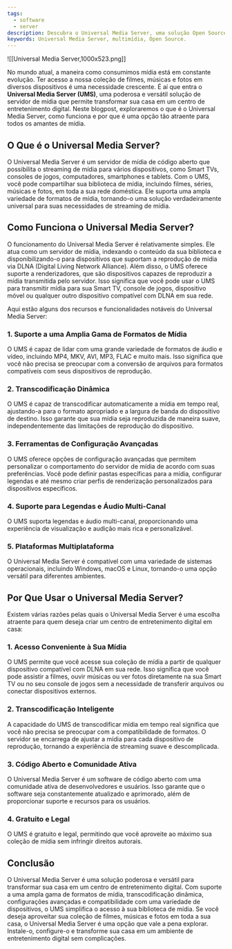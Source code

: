 ```yaml
---
tags:
  - software
  - server
description: Descubra o Universal Media Server, uma solução Open Source para compartilhar conteúdo multimídia em sua rede.
keywords: Universal Media Server, multimídia, Open Source.
---
```

![[Universal Media Server,1000x523.png]]

No mundo atual, a maneira como consumimos mídia está em constante evolução. Ter acesso a nossa coleção de filmes, músicas e fotos em diversos dispositivos é uma necessidade crescente. É aí que entra o **Universal Media Server (UMS)**, uma poderosa e versátil solução de servidor de mídia que permite transformar sua casa em um centro de entretenimento digital. Neste blogpost, exploraremos o que é o Universal Media Server, como funciona e por que é uma opção tão atraente para todos os amantes de mídia.
## O Que é o Universal Media Server?

O Universal Media Server é um servidor de mídia de código aberto que possibilita o streaming de mídia para vários dispositivos, como Smart TVs, consoles de jogos, computadores, smartphones e tablets. Com o UMS, você pode compartilhar sua biblioteca de mídia, incluindo filmes, séries, músicas e fotos, em toda a sua rede doméstica. Ele suporta uma ampla variedade de formatos de mídia, tornando-o uma solução verdadeiramente universal para suas necessidades de streaming de mídia.
## Como Funciona o Universal Media Server?

O funcionamento do Universal Media Server é relativamente simples. Ele atua como um servidor de mídia, indexando o conteúdo da sua biblioteca e disponibilizando-o para dispositivos que suportam a reprodução de mídia via DLNA (Digital Living Network Alliance). Além disso, o UMS oferece suporte a renderizadores, que são dispositivos capazes de reproduzir a mídia transmitida pelo servidor. Isso significa que você pode usar o UMS para transmitir mídia para sua Smart TV, console de jogos, dispositivo móvel ou qualquer outro dispositivo compatível com DLNA em sua rede.

Aqui estão alguns dos recursos e funcionalidades notáveis do Universal Media Server:
### 1. **Suporte a uma Amplia Gama de Formatos de Mídia**

O UMS é capaz de lidar com uma grande variedade de formatos de áudio e vídeo, incluindo MP4, MKV, AVI, MP3, FLAC e muito mais. Isso significa que você não precisa se preocupar com a conversão de arquivos para formatos compatíveis com seus dispositivos de reprodução.
### 2. **Transcodificação Dinâmica**

O UMS é capaz de transcodificar automaticamente a mídia em tempo real, ajustando-a para o formato apropriado e a largura de banda do dispositivo de destino. Isso garante que sua mídia seja reproduzida de maneira suave, independentemente das limitações de reprodução do dispositivo.
### 3. **Ferramentas de Configuração Avançadas**

O UMS oferece opções de configuração avançadas que permitem personalizar o comportamento do servidor de mídia de acordo com suas preferências. Você pode definir pastas específicas para a mídia, configurar legendas e até mesmo criar perfis de renderização personalizados para dispositivos específicos.
### 4. **Suporte para Legendas e Áudio Multi-Canal**

O UMS suporta legendas e áudio multi-canal, proporcionando uma experiência de visualização e audição mais rica e personalizável.
### 5. **Plataformas Multiplataforma**

O Universal Media Server é compatível com uma variedade de sistemas operacionais, incluindo Windows, macOS e Linux, tornando-o uma opção versátil para diferentes ambientes.

## Por Que Usar o Universal Media Server?

Existem várias razões pelas quais o Universal Media Server é uma escolha atraente para quem deseja criar um centro de entretenimento digital em casa:
### 1. **Acesso Conveniente à Sua Mídia**

O UMS permite que você acesse sua coleção de mídia a partir de qualquer dispositivo compatível com DLNA em sua rede. Isso significa que você pode assistir a filmes, ouvir músicas ou ver fotos diretamente na sua Smart TV ou no seu console de jogos sem a necessidade de transferir arquivos ou conectar dispositivos externos.
### 2. **Transcodificação Inteligente**

A capacidade do UMS de transcodificar mídia em tempo real significa que você não precisa se preocupar com a compatibilidade de formatos. O servidor se encarrega de ajustar a mídia para cada dispositivo de reprodução, tornando a experiência de streaming suave e descomplicada.
### 3. **Código Aberto e Comunidade Ativa**

O Universal Media Server é um software de código aberto com uma comunidade ativa de desenvolvedores e usuários. Isso garante que o software seja constantemente atualizado e aprimorado, além de proporcionar suporte e recursos para os usuários.
### 4. **Gratuito e Legal**

O UMS é gratuito e legal, permitindo que você aproveite ao máximo sua coleção de mídia sem infringir direitos autorais.
## Conclusão

O Universal Media Server é uma solução poderosa e versátil para transformar sua casa em um centro de entretenimento digital. Com suporte a uma ampla gama de formatos de mídia, transcodificação dinâmica, configurações avançadas e compatibilidade com uma variedade de dispositivos, o UMS simplifica o acesso à sua biblioteca de mídia. Se você deseja aproveitar sua coleção de filmes, músicas e fotos em toda a sua casa, o Universal Media Server é uma opção que vale a pena explorar. Instale-o, configure-o e transforme sua casa em um ambiente de entretenimento digital sem complicações.